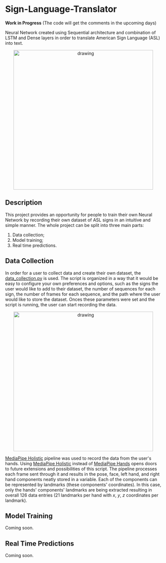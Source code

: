# Sign-Language-Translator
**Work in Progress** (The code will get the comments in the upcoming days)

Neural Network created using Sequential architecture and combination of LSTM and Dense layers in order to translate American Sign Language (ASL) into text.

<p align="center"> <img src="img/1.gif" alt="drawing" width="450"/> </p>


## Description

This project provides an opportunity for people to train their own Neural Network by recording their own dataset of ASL signs in an intuitive and simple manner.
The whole project can be split into three main parts:
1. Data collection;
2. Model training;
3. Real time predictions.

## Data Collection



In order for a user to collect data and create their own dataset, the [data_collection.py](https://github.com/dgovor/Sign-Language-Translator/blob/main/data_collection.py) is used. The script is organized in a way that it would be easy to configure your own preferences and options, such as the signs the user would like to add to their dataset, the number of sequences for each sign, the number of frames for each sequence, and the path where the user would like to store the dataset. Onces these parameters were set and the script is running, the user can start recording the data.

<p align="center"> <img src="img/2.gif" alt="drawing" width="450"/> </p>

[MediaPipe Holistic](https://google.github.io/mediapipe/solutions/holistic) pipeline was used to record the data from the user's hands. Using [MediaPipe Holistic](https://google.github.io/mediapipe/solutions/holistic) instead of [MediaPipe Hands](https://google.github.io/mediapipe/solutions/hands) opens doors to future extensions and possibilities of this script. The pipeline processes each frame sent through it and results in the pose, face, left hand, and right hand components neatly stored in a variable. Each of the components can be represented by landmarks (these components' coordinates). In this case, only the hands' components' landmarks are being extracted resulting in overall 126 data entries (21 landmarks per hand with _x_, _y_, _z_ coordinates per landmark).



## Model Training

Coming soon.

## Real Time Predictions

Coming soon.
